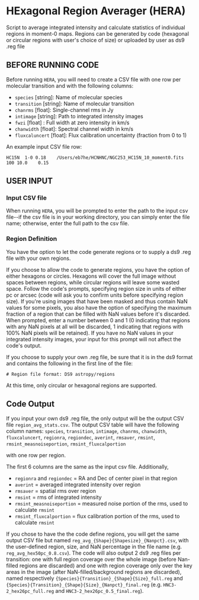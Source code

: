 # HExagonal Region Averager (HERA)
Script to average integrated intensity and calculate statistics of individual regions in moment-0 maps. Regions can be generated by code (hexagonal or circular regions with user's choice of size) or uploaded by user as ds9 .reg file

## BEFORE RUNNING CODE
Before running `HERA`, you will need to create a CSV file with one row per molecular transition and with the following columns:

- `species` [string]: Name of molecular species
- `transition` [string]: Name of molecular transition
- `chanrms` [float]: Single-channel rms in Jy
- `intimage` [string]: Path to integrated intensity images
- `fwzi` [float] : Full width at zero intensity in km/s
- `chanwidth` [float]: Spectral channel width in km/s
- `fluxcaluncert` [float]: Flux calibration uncertainty (fraction from 0 to 1)

An example input CSV file row:

`HC15N	1-0	0.18	/Users/eb7he/HCNHNC/NGC253_HC15N_10_moment0.fits	100	10.0	0.15`

## USER INPUT
### Input CSV file
When running `HERA`, you will be prompted to enter the path to the input csv file--if the csv file is in your working directory, you can simply enter the file name; otherwise, enter the full path to the csv file.

### Region Definition
You have the option to let the code generate regions or to supply a ds9 .reg file with your own regions. 

If you choose to allow the code to generate regions, you have the option of either hexagons or circles. Hexagons will cover the full image without spaces between regions, while circular regions will leave some wasted space. Follow the code's prompts, specifying region size in units of either pc or arcsec (code will ask you to confirm units before specifying region size). If you're using images that have been masked and thus contain NaN values for some pixels, you also have the option of specifying the maximum fraction of a region that can be filled with NaN values before it's discarded. When prompted, enter a number between 0 and 1 (0 indicating that regions with any NaN pixels at all will be discarded, 1 indicating that regions with 100% NaN pixels will be retained). If you have no NaN values in your integrated intensity images, your input for this prompt will not affect the code's output.

If you choose to supply your own .reg file, be sure that it is in the ds9 format and contains the following in the first line of the file:

`# Region file format: DS9 astropy/regions`

At this time, only circular or hexagonal regions are supported.

## Code Output

If you input your own ds9 .reg file, the only output will be the output CSV file `region_avg_stats.csv`. The output CSV table will have the following column names:
`species`, `transition`, `intimage`, `chanrms`, `chanwidth`, `fluxcaluncert`, `regionra`, `regiondec`, `averint`, `rmsaver`, `rmsint`, `rmsint_measnoiseportion`, `rmsint_fluxcalportion`

with one row per region.

The first 6 columns are the same as the input csv file. Additionally,

- `regionra` and `regiondec` = RA and Dec of center pixel in that region
- `averint` = averaged integrated intensity over region
- `rmsaver` = spatial rms over region 
- `rmsint` = rms of integrated intensity
- `rmsint_measnoiseportion` = measured noise portion of the rms, used to calculate `rmsint`
- `rmsint_fluxcalportion` = flux calibration portion of the rms, used to calculate `rmsint`

If you chose to have the the code define regions, you will get the same output CSV file but named 
`reg_avg_{Shape}{Shapesize}_{Nanpct}.csv`, with the user-defined region, size, and NaN percentage in the file name (e.g. `reg_avg_hex50pc_0.8.csv`). The code will also output 2 ds9 .reg files per transition: one with full region coverage over the whole image (before Nan-filled regions are discarded) and one with region coverage only over the key areas in the image (after NaN-filled/background regions are discarded), named respectively 
`{Species}{Transition}_{Shape}{Size}_full.reg` and `{Species}{Transition}_{Shape}{Size}_{Nanpct}_final.reg` (e.g. `HNC3-2_hex26pc_full.reg` and `HNC3-2_hex26pc_0.5_final.reg`).
